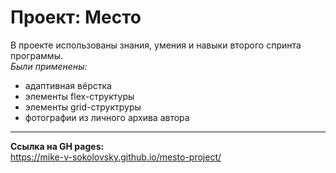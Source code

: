# Проект: Место

В проекте использованы знания, умения и навыки второго спринта программы.  
_Были применены:_
- адаптивная вёрстка
- элементы flex-структуры
- элементы grid-структруры
- фотографии из личного архива автора

---
**Ссылка на GH pages:**  
https://mike-v-sokolovsky.github.io/mesto-project/
